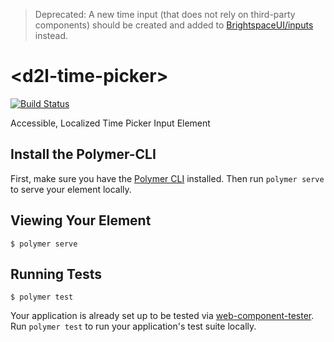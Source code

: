 > Deprecated: A new time input (that does not rely on third-party components) should be created and added to [BrightspaceUI/inputs](https://github.com/BrightspaceUI/inputs) instead.

# \<d2l-time-picker\>

[![Build Status](https://travis-ci.org/BrightspaceUI/time-picker.svg?branch=master)](https://travis-ci.org/BrightspaceUI/time-picker)

Accessible, Localized Time Picker Input Element

## Install the Polymer-CLI

First, make sure you have the [Polymer CLI](https://www.npmjs.com/package/polymer-cli) installed. Then run `polymer serve` to serve your element locally.

## Viewing Your Element

```
$ polymer serve
```

## Running Tests

```
$ polymer test
```

Your application is already set up to be tested via [web-component-tester](https://github.com/Polymer/web-component-tester). Run `polymer test` to run your application's test suite locally.
